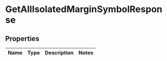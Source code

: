 

# GetAllIsolatedMarginSymbolResponse


## Properties

| Name | Type | Description | Notes |
|------------ | ------------- | ------------- | -------------|




